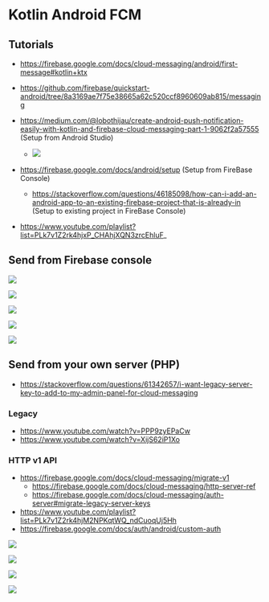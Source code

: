 # Kotlin Android FCM

## Tutorials

- https://firebase.google.com/docs/cloud-messaging/android/first-message#kotlin+ktx
- https://github.com/firebase/quickstart-android/tree/8a3169ae7f75e38665a62c520ccf8960609ab815/messaging


- https://medium.com/@lobothijau/create-android-push-notification-easily-with-kotlin-and-firebase-cloud-messaging-part-1-9062f2a57555 (Setup from Android Studio)
    - ![](https://raw.githubusercontent.com/Ruslan-Aliyev/Kotlin_Android_FCM/master/Illustrations/to_existing_fb_proj_from_as.png)
- https://firebase.google.com/docs/android/setup (Setup from FireBase Console)
    - https://stackoverflow.com/questions/46185098/how-can-i-add-an-android-app-to-an-existing-firebase-project-that-is-already-in (Setup to existing project in FireBase Console)


- https://www.youtube.com/playlist?list=PLk7v1Z2rk4hjxP_CHAhjXQN3zrcEhluF_

## Send from Firebase console

![](https://raw.githubusercontent.com/Ruslan-Aliyev/Kotlin_Android_FCM/master/Illustrations/Token.png)

![](https://raw.githubusercontent.com/Ruslan-Aliyev/Kotlin_Android_FCM/master/Illustrations/From_FCM_Console_1.png)

![](https://raw.githubusercontent.com/Ruslan-Aliyev/Kotlin_Android_FCM/master/Illustrations/From_FCM_Console_2.png)

![](https://raw.githubusercontent.com/Ruslan-Aliyev/Kotlin_Android_FCM/master/Illustrations/FCM_Console.png)

![](https://raw.githubusercontent.com/Ruslan-Aliyev/Kotlin_Android_FCM/master/Illustrations/FCM.jpg)

## Send from your own server (PHP)

- https://stackoverflow.com/questions/61342657/i-want-legacy-server-key-to-add-to-my-admin-panel-for-cloud-messaging

### Legacy 

- https://www.youtube.com/watch?v=PPP9zyEPaCw
- https://www.youtube.com/watch?v=XijS62iP1Xo

### HTTP v1 API

- https://firebase.google.com/docs/cloud-messaging/migrate-v1
    - https://firebase.google.com/docs/cloud-messaging/http-server-ref
    - https://firebase.google.com/docs/cloud-messaging/auth-server#migrate-legacy-server-keys
- https://www.youtube.com/playlist?list=PLk7v1Z2rk4hjM2NPKqtWQ_ndCuoqUj5Hh
- https://firebase.google.com/docs/auth/android/custom-auth

![](https://raw.githubusercontent.com/Ruslan-Aliyev/Kotlin_Android_FCM/master/Illustrations/firebase_console_service_account.png)

![](https://raw.githubusercontent.com/Ruslan-Aliyev/Kotlin_Android_FCM/master/Illustrations/get_httpv1_access_token.png)

![](https://raw.githubusercontent.com/Ruslan-Aliyev/Kotlin_Android_FCM/master/Illustrations/postman_send_notif.png)

![](https://raw.githubusercontent.com/Ruslan-Aliyev/Kotlin_Android_FCM/master/Illustrations/fcm_results.jpg)
